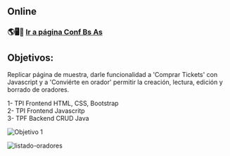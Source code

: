 ## Online

### 🌎🖥️📱 [Ir a página Conf Bs As](https://sgvcode.github.io/conf-bs-as/)<br>

## Objetivos:
Replicar página de muestra, darle funcionalidad a 'Comprar Tickets' con Javascript y a 'Conviérte en orador' permitir la creación, lectura, edición y borrado de oradores.<br>

1- TPI Frontend HTML, CSS, Bootstrap<br>
2- TPI Frontend Javascritp<br>
3- TPF Backend CRUD Java<br>

![Objetivo 1](https://github.com/sgvcode/conf-bs-as/assets/106033066/c8645bfb-271e-411a-a2a3-7d5e6728f122)<br>

![listado-oradores](https://github.com/sgvcode/conf-bsas-java/assets/106033066/7b8ed576-4782-4b6b-a997-240627599cb5)<br>
